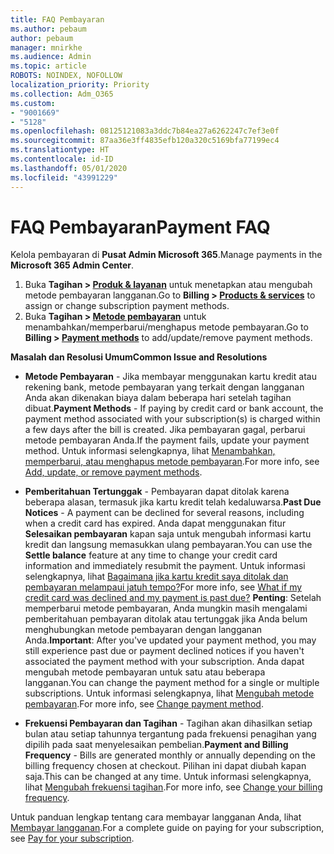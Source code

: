 ```yaml
---
title: FAQ Pembayaran
ms.author: pebaum
author: pebaum
manager: mnirkhe
ms.audience: Admin
ms.topic: article
ROBOTS: NOINDEX, NOFOLLOW
localization_priority: Priority
ms.collection: Adm_O365
ms.custom:
- "9001669"
- "5128"
ms.openlocfilehash: 08125121083a3ddc7b84ea27a6262247c7ef3e0f
ms.sourcegitcommit: 87aa36e3ff4835efb120a320c5169bfa77199ec4
ms.translationtype: HT
ms.contentlocale: id-ID
ms.lasthandoff: 05/01/2020
ms.locfileid: "43991229"
---
```

# <a name="payment-faq"></a><span data-ttu-id="0705a-102">FAQ Pembayaran</span><span class="sxs-lookup"><span data-stu-id="0705a-102">Payment FAQ</span></span>

<span data-ttu-id="0705a-103">Kelola pembayaran di **Pusat Admin Microsoft 365**.</span><span class="sxs-lookup"><span data-stu-id="0705a-103">Manage payments in the **Microsoft 365 Admin Center**.</span></span> 

1. <span data-ttu-id="0705a-104">Buka **Tagihan > [Produk & layanan](https://go.microsoft.com/fwlink/p/?linkid=842054)** untuk menetapkan atau mengubah metode pembayaran langganan.</span><span class="sxs-lookup"><span data-stu-id="0705a-104">Go to **Billing > [Products & services](https://go.microsoft.com/fwlink/p/?linkid=842054)** to assign or change subscription payment methods.</span></span>
2. <span data-ttu-id="0705a-105">Buka **Tagihan > [Metode pembayaran](https://go.microsoft.com/fwlink/p/?linkid=2018806)** untuk menambahkan/memperbarui/menghapus metode pembayaran.</span><span class="sxs-lookup"><span data-stu-id="0705a-105">Go to **Billing > [Payment methods](https://go.microsoft.com/fwlink/p/?linkid=2018806)** to add/update/remove payment methods.</span></span>

<span data-ttu-id="0705a-106">**Masalah dan Resolusi Umum**</span><span class="sxs-lookup"><span data-stu-id="0705a-106">**Common Issue and Resolutions**</span></span>

- <span data-ttu-id="0705a-107">**Metode Pembayaran** - Jika membayar menggunakan kartu kredit atau rekening bank, metode pembayaran yang terkait dengan langganan Anda akan dikenakan biaya dalam beberapa hari setelah tagihan dibuat.</span><span class="sxs-lookup"><span data-stu-id="0705a-107">**Payment Methods** - If paying by credit card or bank account, the payment method associated with your subscription(s) is charged within a few days after the bill is created.</span></span> <span data-ttu-id="0705a-108">Jika pembayaran gagal, perbarui metode pembayaran Anda.</span><span class="sxs-lookup"><span data-stu-id="0705a-108">If the payment fails, update your payment method.</span></span> <span data-ttu-id="0705a-109">Untuk informasi selengkapnya, lihat [Menambahkan, memperbarui, atau menghapus metode pembayaran](https://go.microsoft.com/fwlink/?linkid=2118133).</span><span class="sxs-lookup"><span data-stu-id="0705a-109">For more info, see [Add, update, or remove payment methods](https://go.microsoft.com/fwlink/?linkid=2118133).</span></span>

- <span data-ttu-id="0705a-110">**Pemberitahuan Tertunggak** - Pembayaran dapat ditolak karena beberapa alasan, termasuk jika kartu kredit telah kedaluwarsa.</span><span class="sxs-lookup"><span data-stu-id="0705a-110">**Past Due Notices** - A payment can be declined for several reasons, including when a credit card has expired.</span></span> <span data-ttu-id="0705a-111">Anda dapat menggunakan fitur **Selesaikan pembayaran** kapan saja untuk mengubah informasi kartu kredit dan langsung memasukkan ulang pembayaran.</span><span class="sxs-lookup"><span data-stu-id="0705a-111">You can use the **Settle balance** feature at any time to change your credit card information and immediately resubmit the payment.</span></span> <span data-ttu-id="0705a-112">Untuk informasi selengkapnya, lihat [Bagaimana jika kartu kredit saya ditolak dan pembayaran melampaui jatuh tempo?](https://docs.microsoft.com/microsoft-365/commerce/billing-and-payments/pay-for-your-subscription?view=o365-worldwide#what-if-my-credit-card-was-declined-and-my-payment-is-past-due)</span><span class="sxs-lookup"><span data-stu-id="0705a-112">For more info, see [What if my credit card was declined and my payment is past due?](https://docs.microsoft.com/microsoft-365/commerce/billing-and-payments/pay-for-your-subscription?view=o365-worldwide#what-if-my-credit-card-was-declined-and-my-payment-is-past-due)</span></span> <span data-ttu-id="0705a-113">**Penting**: Setelah memperbarui metode pembayaran, Anda mungkin masih mengalami pemberitahuan pembayaran ditolak atau tertunggak jika Anda belum menghubungkan metode pembayaran dengan langganan Anda.</span><span class="sxs-lookup"><span data-stu-id="0705a-113">**Important**: After you've updated your payment method, you may still experience past due or payment declined notices if you haven't associated the payment method with your subscription.</span></span> <span data-ttu-id="0705a-114">Anda dapat mengubah metode pembayaran untuk satu atau beberapa langganan.</span><span class="sxs-lookup"><span data-stu-id="0705a-114">You can change the payment method for a single or multiple subscriptions.</span></span> <span data-ttu-id="0705a-115">Untuk informasi selengkapnya, lihat [Mengubah metode pembayaran](https://docs.microsoft.com/microsoft-365/commerce/billing-and-payments/add-update-or-remove-credit-card-or-bank-account?view=o365-worldwide#change-a-payment-method).</span><span class="sxs-lookup"><span data-stu-id="0705a-115">For more info, see [Change payment method](https://docs.microsoft.com/microsoft-365/commerce/billing-and-payments/add-update-or-remove-credit-card-or-bank-account?view=o365-worldwide#change-a-payment-method).</span></span>

- <span data-ttu-id="0705a-116">**Frekuensi Pembayaran dan Tagihan** - Tagihan akan dihasilkan setiap bulan atau setiap tahunnya tergantung pada frekuensi penagihan yang dipilih pada saat menyelesaikan pembelian.</span><span class="sxs-lookup"><span data-stu-id="0705a-116">**Payment and Billing Frequency** - Bills are generated monthly or annually depending on the billing frequency chosen at checkout.</span></span> <span data-ttu-id="0705a-117">Pilihan ini dapat diubah kapan saja.</span><span class="sxs-lookup"><span data-stu-id="0705a-117">This can be changed at any time.</span></span> <span data-ttu-id="0705a-118">Untuk informasi selengkapnya, lihat [Mengubah frekuensi tagihan](https://go.microsoft.com/fwlink/?linkid=2119148).</span><span class="sxs-lookup"><span data-stu-id="0705a-118">For more info, see [Change your billing frequency](https://go.microsoft.com/fwlink/?linkid=2119148).</span></span>

<span data-ttu-id="0705a-119">Untuk panduan lengkap tentang cara membayar langganan Anda, lihat [Membayar langganan](https://docs.microsoft.com/microsoft-365/commerce/billing-and-payments/pay-for-your-subscription?view=o365-worldwide).</span><span class="sxs-lookup"><span data-stu-id="0705a-119">For a complete guide on paying for your subscription, see [Pay for your subscription](https://docs.microsoft.com/microsoft-365/commerce/billing-and-payments/pay-for-your-subscription?view=o365-worldwide).</span></span>
